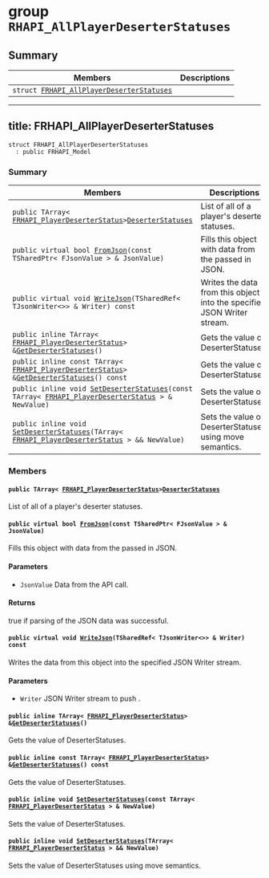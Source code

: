 # group `RHAPI_AllPlayerDeserterStatuses` <a id="group__RHAPI__AllPlayerDeserterStatuses"></a>

## Summary

 Members                        | Descriptions                                
--------------------------------|---------------------------------------------
`struct `[`FRHAPI_AllPlayerDeserterStatuses`](#structFRHAPI__AllPlayerDeserterStatuses) | 

---
title: FRHAPI_AllPlayerDeserterStatuses
---

```
struct FRHAPI_AllPlayerDeserterStatuses
  : public FRHAPI_Model
```

### Summary

 Members                        | Descriptions                                
--------------------------------|---------------------------------------------
`public TArray< `[`FRHAPI_PlayerDeserterStatus`](RHAPI_PlayerDeserterStatus.md#structFRHAPI__PlayerDeserterStatus)` > `[`DeserterStatuses`](#structFRHAPI__AllPlayerDeserterStatuses_1ac3f665589655ff819887c47c2041f1ae) | List of all of a player's deserter statuses.
`public virtual bool `[`FromJson`](#structFRHAPI__AllPlayerDeserterStatuses_1a8ee59963ba0eb60d38c98548232201c7)`(const TSharedPtr< FJsonValue > & JsonValue)` | Fills this object with data from the passed in JSON.
`public virtual void `[`WriteJson`](#structFRHAPI__AllPlayerDeserterStatuses_1a83a21ca852b9cf31dc525dde87b900b6)`(TSharedRef< TJsonWriter<>> & Writer) const` | Writes the data from this object into the specified JSON Writer stream.
`public inline TArray< `[`FRHAPI_PlayerDeserterStatus`](RHAPI_PlayerDeserterStatus.md#structFRHAPI__PlayerDeserterStatus)` > & `[`GetDeserterStatuses`](#structFRHAPI__AllPlayerDeserterStatuses_1a3fb2103f793a1391abc00473472e2cac)`()` | Gets the value of DeserterStatuses.
`public inline const TArray< `[`FRHAPI_PlayerDeserterStatus`](RHAPI_PlayerDeserterStatus.md#structFRHAPI__PlayerDeserterStatus)` > & `[`GetDeserterStatuses`](#structFRHAPI__AllPlayerDeserterStatuses_1a40ada8dda041ca2451b2be096449cf60)`() const` | Gets the value of DeserterStatuses.
`public inline void `[`SetDeserterStatuses`](#structFRHAPI__AllPlayerDeserterStatuses_1a90c6ed4aac6d96fe7526c05aab32ca27)`(const TArray< `[`FRHAPI_PlayerDeserterStatus`](RHAPI_PlayerDeserterStatus.md#structFRHAPI__PlayerDeserterStatus)` > & NewValue)` | Sets the value of DeserterStatuses.
`public inline void `[`SetDeserterStatuses`](#structFRHAPI__AllPlayerDeserterStatuses_1a3f0a5d8d95e67ad0c5fb04bae45aa2d9)`(TArray< `[`FRHAPI_PlayerDeserterStatus`](RHAPI_PlayerDeserterStatus.md#structFRHAPI__PlayerDeserterStatus)` > && NewValue)` | Sets the value of DeserterStatuses using move semantics.

### Members

#### `public TArray< `[`FRHAPI_PlayerDeserterStatus`](RHAPI_PlayerDeserterStatus.md#structFRHAPI__PlayerDeserterStatus)` > `[`DeserterStatuses`](#structFRHAPI__AllPlayerDeserterStatuses_1ac3f665589655ff819887c47c2041f1ae) <a id="structFRHAPI__AllPlayerDeserterStatuses_1ac3f665589655ff819887c47c2041f1ae"></a>

List of all of a player's deserter statuses.

#### `public virtual bool `[`FromJson`](#structFRHAPI__AllPlayerDeserterStatuses_1a8ee59963ba0eb60d38c98548232201c7)`(const TSharedPtr< FJsonValue > & JsonValue)` <a id="structFRHAPI__AllPlayerDeserterStatuses_1a8ee59963ba0eb60d38c98548232201c7"></a>

Fills this object with data from the passed in JSON.

#### Parameters
* `JsonValue` Data from the API call.

#### Returns
true if parsing of the JSON data was successful.

#### `public virtual void `[`WriteJson`](#structFRHAPI__AllPlayerDeserterStatuses_1a83a21ca852b9cf31dc525dde87b900b6)`(TSharedRef< TJsonWriter<>> & Writer) const` <a id="structFRHAPI__AllPlayerDeserterStatuses_1a83a21ca852b9cf31dc525dde87b900b6"></a>

Writes the data from this object into the specified JSON Writer stream.

#### Parameters
* `Writer` JSON Writer stream to push .

#### `public inline TArray< `[`FRHAPI_PlayerDeserterStatus`](RHAPI_PlayerDeserterStatus.md#structFRHAPI__PlayerDeserterStatus)` > & `[`GetDeserterStatuses`](#structFRHAPI__AllPlayerDeserterStatuses_1a3fb2103f793a1391abc00473472e2cac)`()` <a id="structFRHAPI__AllPlayerDeserterStatuses_1a3fb2103f793a1391abc00473472e2cac"></a>

Gets the value of DeserterStatuses.

#### `public inline const TArray< `[`FRHAPI_PlayerDeserterStatus`](RHAPI_PlayerDeserterStatus.md#structFRHAPI__PlayerDeserterStatus)` > & `[`GetDeserterStatuses`](#structFRHAPI__AllPlayerDeserterStatuses_1a40ada8dda041ca2451b2be096449cf60)`() const` <a id="structFRHAPI__AllPlayerDeserterStatuses_1a40ada8dda041ca2451b2be096449cf60"></a>

Gets the value of DeserterStatuses.

#### `public inline void `[`SetDeserterStatuses`](#structFRHAPI__AllPlayerDeserterStatuses_1a90c6ed4aac6d96fe7526c05aab32ca27)`(const TArray< `[`FRHAPI_PlayerDeserterStatus`](RHAPI_PlayerDeserterStatus.md#structFRHAPI__PlayerDeserterStatus)` > & NewValue)` <a id="structFRHAPI__AllPlayerDeserterStatuses_1a90c6ed4aac6d96fe7526c05aab32ca27"></a>

Sets the value of DeserterStatuses.

#### `public inline void `[`SetDeserterStatuses`](#structFRHAPI__AllPlayerDeserterStatuses_1a3f0a5d8d95e67ad0c5fb04bae45aa2d9)`(TArray< `[`FRHAPI_PlayerDeserterStatus`](RHAPI_PlayerDeserterStatus.md#structFRHAPI__PlayerDeserterStatus)` > && NewValue)` <a id="structFRHAPI__AllPlayerDeserterStatuses_1a3f0a5d8d95e67ad0c5fb04bae45aa2d9"></a>

Sets the value of DeserterStatuses using move semantics.

